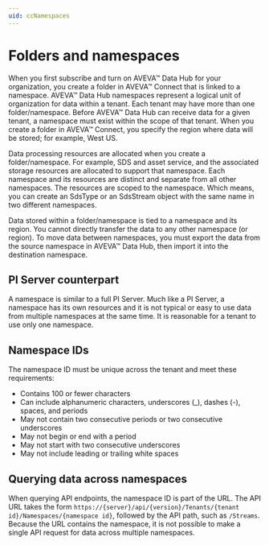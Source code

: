 ```yaml
---
uid: ccNamespaces
---
```


# Folders and namespaces

When you first subscribe and turn on AVEVA™ Data Hub for your organization, you create a folder in AVEVA™ Connect that is linked to a namespace. AVEVA™ Data Hub namespaces represent a logical unit of organization for data within a tenant. Each tenant may have more than one folder/namespace. Before AVEVA™ Data Hub can receive data for a given tenant, a namespace must exist within the scope of that tenant. When you create a folder in AVEVA™ Connect, you specify the region where data will be stored; for example, West US.

Data processing resources are allocated when you create a folder/namespace. For example, SDS and asset service, and the associated storage resources are allocated to support that namespace. Each namespace and its resources are distinct and separate from all other namespaces. The resources are scoped to the namespace. Which means, you can create an SdsType or an SdsStream object with the same name in two different namespaces.

Data stored within a folder/namespace is tied to a namespace and its region. You cannot directly transfer the data to any other namespace (or region). To move data between namespaces, you must export the data from the source namespace in AVEVA™ Data Hub, then import it into the destination namespace.

## PI Server counterpart

A namespace is similar to a full PI Server. Much like a PI Server, a namespace has its own resources and it is not typical or easy to use data from multiple namespaces at the same time. It is reasonable for a tenant to use only one namespace.

## Namespace IDs

The namespace ID must be unique across the tenant and meet these requirements:

- Contains 100 or fewer characters
- Can include alphanumeric characters, underscores (\_), dashes (-), spaces, and periods
- May not contain two consecutive periods or two consecutive underscores
- May not begin or end with a period
- May not start with two consecutive underscores
- May not include leading or trailing white spaces

## Querying data across namespaces

When querying API endpoints, the namespace ID is part of the URL. The API URL takes the form `https://{server}/api/{version}/Tenants/{tenant id}/Namespaces/{namespace id}`, followed by the API path, such as `/Streams`.  Because the URL contains the namespace, it is not possible to make a single API request for data across multiple namespaces.
